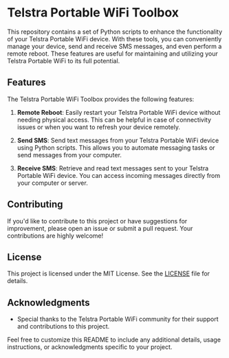 # Telstra Portable WiFi Toolbox

This repository contains a set of Python scripts to enhance the functionality of your Telstra Portable WiFi device. With these tools, you can conveniently manage your device, send and receive SMS messages, and even perform a remote reboot. These features are useful for maintaining and utilizing your Telstra Portable WiFi to its full potential.

## Features

The Telstra Portable WiFi Toolbox provides the following features:

1. **Remote Reboot**: Easily restart your Telstra Portable WiFi device without needing physical access. This can be helpful in case of connectivity issues or when you want to refresh your device remotely.

2. **Send SMS**: Send text messages from your Telstra Portable WiFi device using Python scripts. This allows you to automate messaging tasks or send messages from your computer.

3. **Receive SMS**: Retrieve and read text messages sent to your Telstra Portable WiFi device. You can access incoming messages directly from your computer or server.

## Contributing

If you'd like to contribute to this project or have suggestions for improvement, please open an issue or submit a pull request. Your contributions are highly welcome!

## License

This project is licensed under the MIT License. See the [LICENSE](LICENSE) file for details.

## Acknowledgments

- Special thanks to the Telstra Portable WiFi community for their support and contributions to this project.

Feel free to customize this README to include any additional details, usage instructions, or acknowledgments specific to your project.
